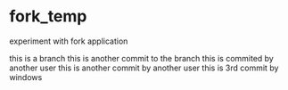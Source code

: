 # fork_temp
experiment with fork application

this is a branch 
this is another commit to the branch
this is commited by another user
this is another commit by another user
this is 3rd commit by windows